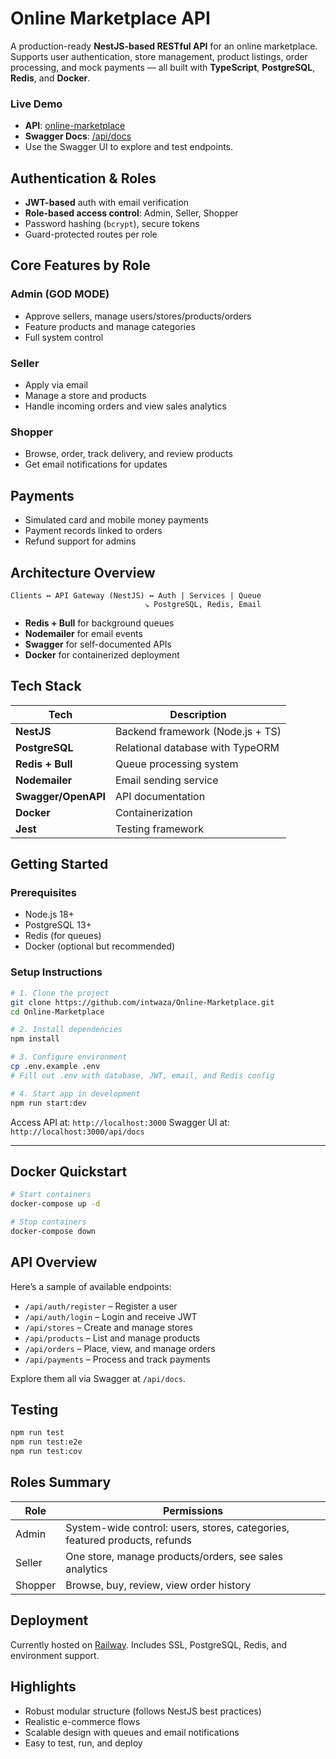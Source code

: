 # Online Marketplace API

A production-ready **NestJS-based RESTful API** for an online marketplace. Supports user authentication, store management, product listings, order processing, and mock payments — all built with **TypeScript**, **PostgreSQL**, **Redis**, and **Docker**.

### Live Demo

* **API**: [online-marketplace](https://online-marketplace-production-91b8.up.railway.app)
* **Swagger Docs**: [/api/docs](https://online-marketplace-production-91b8.up.railway.app/api/docs)
* Use the Swagger UI to explore and test endpoints.


## Authentication & Roles

* **JWT-based** auth with email verification
* **Role-based access control**: Admin, Seller, Shopper
* Password hashing (`bcrypt`), secure tokens
* Guard-protected routes per role


## Core Features by Role

### Admin (GOD MODE)

* Approve sellers, manage users/stores/products/orders
* Feature products and manage categories
* Full system control

### Seller

* Apply via email
* Manage a store and products
* Handle incoming orders and view sales analytics

### Shopper

* Browse, order, track delivery, and review products
* Get email notifications for updates


## Payments

* Simulated card and mobile money payments
* Payment records linked to orders
* Refund support for admins


## Architecture Overview

```
Clients ↔ API Gateway (NestJS) ↔ Auth | Services | Queue
                              ↘ PostgreSQL, Redis, Email
```

* **Redis + Bull** for background queues
* **Nodemailer** for email events
* **Swagger** for self-documented APIs
* **Docker** for containerized deployment


## Tech Stack

| Tech                | Description                      |
| ------------------- | -------------------------------- |
| **NestJS**          | Backend framework (Node.js + TS) |
| **PostgreSQL**      | Relational database with TypeORM |
| **Redis + Bull**    | Queue processing system          |
| **Nodemailer**      | Email sending service            |
| **Swagger/OpenAPI** | API documentation                |
| **Docker**          | Containerization                 |
| **Jest**            | Testing framework                |

## Getting Started

### Prerequisites

* Node.js 18+
* PostgreSQL 13+
* Redis (for queues)
* Docker (optional but recommended)

### Setup Instructions

```bash
# 1. Clone the project
git clone https://github.com/intwaza/Online-Marketplace.git
cd Online-Marketplace

# 2. Install dependencies
npm install

# 3. Configure environment
cp .env.example .env
# Fill out .env with database, JWT, email, and Redis config

# 4. Start app in development
npm run start:dev
```

Access API at: `http://localhost:3000`
Swagger UI at: `http://localhost:3000/api/docs`

---

## Docker Quickstart

```bash
# Start containers
docker-compose up -d

# Stop containers
docker-compose down
```


## API Overview

Here’s a sample of available endpoints:

* `/api/auth/register` – Register a user
* `/api/auth/login` – Login and receive JWT
* `/api/stores` – Create and manage stores
* `/api/products` – List and manage products
* `/api/orders` – Place, view, and manage orders
* `/api/payments` – Process and track payments

Explore them all via Swagger at `/api/docs`.


## Testing

```bash
npm run test       
npm run test:e2e   
npm run test:cov   
```


## Roles Summary

| Role    | Permissions                                                                |
| ------- | -------------------------------------------------------------------------- |
| Admin   | System-wide control: users, stores, categories, featured products, refunds |
| Seller  | One store, manage products/orders, see sales analytics                     |
| Shopper | Browse, buy, review, view order history                                    |


## Deployment

Currently hosted on [Railway](https://railway.app).
Includes SSL, PostgreSQL, Redis, and environment support.


## Highlights

* Robust modular structure (follows NestJS best practices)
* Realistic e-commerce flows
* Scalable design with queues and email notifications
* Easy to test, run, and deploy


